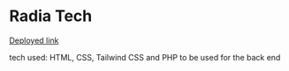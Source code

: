 # Radia Tech

[Deployed link](https://issa-hassane.github.io/radiattech)

tech used:
HTML, CSS, Tailwind CSS and PHP to be used for the back end
